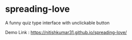 # spreading-love
A funny quiz type interface with unclickable button

Demo Link : https://nitishkumar31.github.io/spreading-love/
